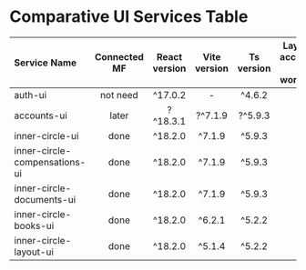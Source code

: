 # Comparative UI Services Table


| Service Name                  | Connected MF | React version | Vite version | Ts version | Layering according to workshop | Consistent linting rules |
| :---------------------------- | :----------: | :-----------: | :----------: | :--------: | :----------------------------: | :----------------------: |
| auth-ui                       |   not need   |    ^17.0.2    |      -       |   ^4.6.2   |               -                |             -            |
| accounts-ui                   |    later     |   ?^18.3.1    |   ?^7.1.9    |  ?^5.9.3   |               ?                |             -            |
| inner-circle-ui               |     done     |    ^18.2.0    |    ^7.1.9    |   ^5.9.3   |               +                |             -            |
| inner-circle-compensations-ui |     done     |    ^18.2.0    |    ^7.1.9    |   ^5.9.3   |               +               |             -            |
| inner-circle-documents-ui     |     done     |    ^18.2.0    |    ^7.1.9    |   ^5.9.3   |               +                |             -            |
| inner-circle-books-ui         |     done     |    ^18.2.0    |    ^6.2.1    |   ^5.2.2   |               +                |             -            |
| inner-circle-layout-ui        |     done     |    ^18.2.0    |    ^5.1.4    |   ^5.2.2   |               -?               |             -            |
